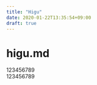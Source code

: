 ```yaml
---
title: "Higu"
date: 2020-01-22T13:35:54+09:00
draft: true
---
```


# higu.md

123456789  
123456789
